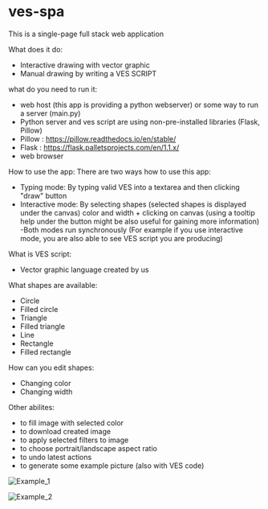 # ves-spa
This is a single-page full stack web application

What does it do:
- Interactive drawing with vector graphic
- Manual drawing by writing a VES SCRIPT

what do you need to run it:
- web host (this app is providing a python webserver) or some way to run a server (main.py)
- Python server and ves script are using non-pre-installed libraries (Flask, Pillow)
- Pillow : https://pillow.readthedocs.io/en/stable/
- Flask : https://flask.palletsprojects.com/en/1.1.x/
- web browser

How to use the app:
There are two ways how to use this app:
- Typing mode: By typing valid VES into a textarea and then clicking "draw" button
- Interactive mode: By selecting shapes (selected shapes is displayed under the canvas)
  color and width + clicking on canvas (using a tooltip help under the button might be also useful for gaining more information)
-Both modes run synchronously (For example if you use interactive mode, you are also able to see VES script you are producing)

What is VES script:
- Vector graphic language created by us

What shapes are available:
- Circle
- Filled circle
- Triangle
- Filled triangle
- Line
- Rectangle
- Filled rectangle

How can you edit shapes:
- Changing color
- Changing width

Other abilites:
- to fill image with selected color
- to download created image
- to apply selected filters to image
- to choose portrait/landscape aspect ratio
- to undo latest actions
- to generate some example picture (also with VES code)

![Example_1](https://github.com/adamosoft/ves-spa/blob/master/example1.png)

![Example_2](https://github.com/adamosoft/ves-spa/blob/master/example2.png)
